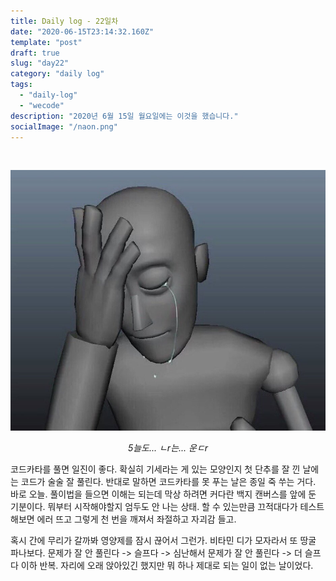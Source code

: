 ```yaml
---
title: Daily log - 22일차
date: "2020-06-15T23:14:32.160Z"
template: "post"
draft: true
slug: "day22"
category: "daily log"
tags:
  - "daily-log"
  - "wecode"
description: "2020년 6월 15일 월요일에는 이것을 했습니다."
socialImage: "/naon.png"
---
```


<br>

![day22](/media/200615-day22.JPG)
*<center>5늘도... ㄴr는... 운ㄷr</center>*


코드카타를 풀면 일진이 좋다. 확실히 기세라는 게 있는 모양인지 첫 단추를 잘 낀 날에는 코드가 술술 잘 풀린다. 반대로 말하면 코드카타를 못 푸는 날은 종일 죽 쑤는 거다. 바로 오늘. 풀이법을 들으면 이해는 되는데 막상 하려면 커다란 백지 캔버스를 앞에 둔 기분이다. 뭐부터 시작해야할지 엄두도 안 나는 상태. 할 수 있는만큼 끄적대다가 테스트 해보면 에러 뜨고 그렇게 천 번을 깨져서 좌절하고 자괴감 들고.

혹시 간에 무리가 갈까봐 영양제를 잠시 끊어서 그런가. 비타민 디가 모자라서 또 땅굴 파나보다. 문제가 잘 안 풀린다 -> 슬프다 -> 심난해서 문제가 잘 안 풀린다 -> 더 슬프다 이하 반복. 자리에 오래 앉아있긴 했지만 뭐 하나 제대로 되는 일이 없는 날이었다.